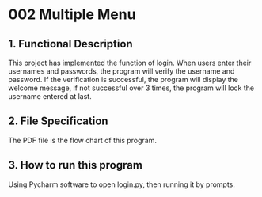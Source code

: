 # 002 Multiple Menu
## 1. Functional Description
This project has implemented the function of login. When users enter their usernames and passwords, the program will verify the username and password. If the verification is successful, the program will display the welcome message, if not successful over 3 times, the program will lock the username entered at last.
## 2. File Specification
The PDF file is the flow chart of this program.  
## 3. How to run this program
Using Pycharm software to open login.py, then running it by prompts.

